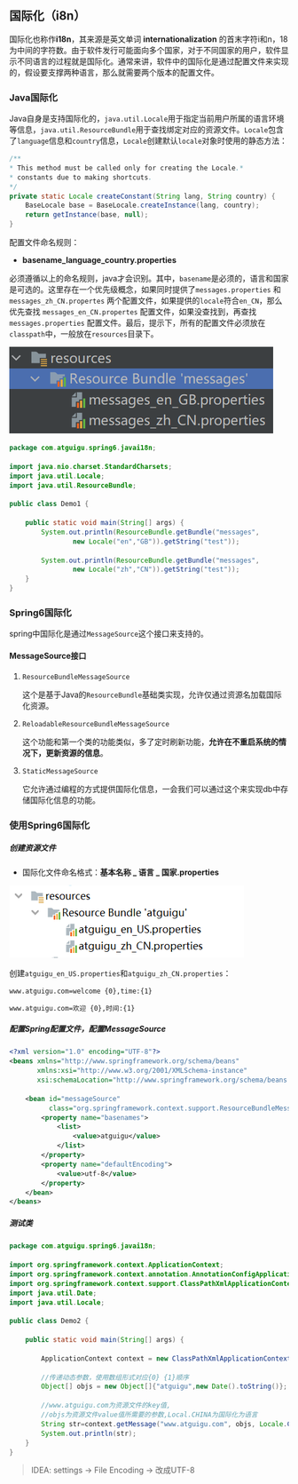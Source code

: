 ## 国际化（i8n）

国际化也称作**i18n**，其来源是英文单词 **internationalization** 的首末字符i和n，18为中间的字符数。由于软件发行可能面向多个国家，对于不同国家的用户，软件显示不同语言的过程就是国际化。通常来讲，软件中的国际化是通过配置文件来实现的，假设要支撑两种语言，那么就需要两个版本的配置文件。



### Java国际化

Java自身是支持国际化的，`java.util.Locale`用于指定当前用户所属的语言环境等信息，`java.util.ResourceBundle`用于查找绑定对应的资源文件。`Locale`包含了`language`信息和`country`信息，`Locale`创建默认`locale`对象时使用的静态方法：

```java
/**
* This method must be called only for creating the Locale.*
* constants due to making shortcuts.
*/
private static Locale createConstant(String lang, String country) {
    BaseLocale base = BaseLocale.createInstance(lang, country);
    return getInstance(base, null);
}
```

配置文件命名规则：

-  **basename_language_country.properties**

必须遵循以上的命名规则，java才会识别。其中，`basename`是必须的，语言和国家是可选的。这里存在一个优先级概念，如果同时提供了`messages.properties` 和 `messages_zh_CN.propertes` 两个配置文件，如果提供的`locale`符合`en_CN`，那么优先查找 `messages_en_CN.propertes` 配置文件，如果没查找到，再查找 `messages.properties` 配置文件。最后，提示下，所有的配置文件必须放在`classpath`中，一般放在`resources`目录下。

![image-20230430155625390](spring-imgs/image-20230430155625390.png)

```java
package com.atguigu.spring6.javai18n;

import java.nio.charset.StandardCharsets;
import java.util.Locale;
import java.util.ResourceBundle;

public class Demo1 {

    public static void main(String[] args) {
        System.out.println(ResourceBundle.getBundle("messages",
                new Locale("en","GB")).getString("test"));

        System.out.println(ResourceBundle.getBundle("messages",
                new Locale("zh","CN")).getString("test"));
    }
}
```



### Spring6国际化

spring中国际化是通过`MessageSource`这个接口来支持的。



#### MessageSource接口

1. `ResourceBundleMessageSource`

   这个是基于Java的`ResourceBundle`基础类实现，允许仅通过资源名加载国际化资源。

2. `ReloadableResourceBundleMessageSource`

   这个功能和第一个类的功能类似，多了定时刷新功能，**允许在不重启系统的情况下，更新资源的信息**。

3. `StaticMessageSource`

   它允许通过编程的方式提供国际化信息，一会我们可以通过这个来实现db中存储国际化信息的功能。



### 使用Spring6国际化



##### 创建资源文件

- 国际化文件命名格式：**基本名称 _ 语言 _ 国家.properties**

![image-20230430161215259](spring-imgs/image-20230430161215259.png)

创建`atguigu_en_US.properties`和`atguigu_zh_CN.properties`：

```properties
www.atguigu.com=welcome {0},time:{1}
```

```properties
www.atguigu.com=欢迎 {0},时间:{1}
```



##### 配置Spring配置文件，配置MessageSource

```xml
<?xml version="1.0" encoding="UTF-8"?>
<beans xmlns="http://www.springframework.org/schema/beans"
       xmlns:xsi="http://www.w3.org/2001/XMLSchema-instance"
       xsi:schemaLocation="http://www.springframework.org/schema/beans http://www.springframework.org/schema/beans/spring-beans.xsd">

    <bean id="messageSource"
          class="org.springframework.context.support.ResourceBundleMessageSource">
        <property name="basenames">
            <list>
                <value>atguigu</value>
            </list>
        </property>
        <property name="defaultEncoding">
            <value>utf-8</value>
        </property>
    </bean>
</beans>
```



##### 测试类

```java
package com.atguigu.spring6.javai18n;

import org.springframework.context.ApplicationContext;
import org.springframework.context.annotation.AnnotationConfigApplicationContext;
import org.springframework.context.support.ClassPathXmlApplicationContext;
import java.util.Date;
import java.util.Locale;

public class Demo2 {

    public static void main(String[] args) {
        
        ApplicationContext context = new ClassPathXmlApplicationContext("beans.xml");
        
        //传递动态参数，使用数组形式对应{0} {1}顺序
        Object[] objs = new Object[]{"atguigu",new Date().toString()};

        //www.atguigu.com为资源文件的key值,
        //objs为资源文件value值所需要的参数,Local.CHINA为国际化为语言
        String str=context.getMessage("www.atguigu.com", objs, Locale.CHINA);
        System.out.println(str);
    }
}
```

> IDEA: settings -> File Encoding -> 改成UTF-8